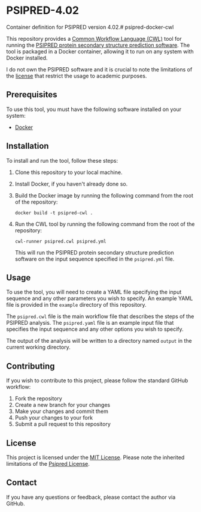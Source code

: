 # PSIPRED-4.02

Container definition for PSIPRED version 4.02.# psipred-docker-cwl

This repository provides a [Common Workflow Language (CWL)](https://www.commonwl.org/) tool for running the [PSIPRED protein secondary structure prediction software](http://bioinf.cs.ucl.ac.uk/psipred/). The tool is packaged in a Docker container, allowing it to run on any system with Docker installed.

I do not own the PSIPRED software and it is crucial to note the limitations of the [license](https://github.com/psipred/psipred/blob/master/LICENSE) that restrict the usage to academic purposes.

## Prerequisites

To use this tool, you must have the following software installed on your system:

- [Docker](https://www.docker.com/)

## Installation

To install and run the tool, follow these steps:

1. Clone this repository to your local machine.
2. Install Docker, if you haven't already done so.
3. Build the Docker image by running the following command from the root of the repository:

    ```
    docker build -t psipred-cwl .
    ```

4. Run the CWL tool by running the following command from the root of the repository:

    ```
    cwl-runner psipred.cwl psipred.yml
    ```

   This will run the PSIPRED protein secondary structure prediction software on the input sequence specified in the `psipred.yml` file.

## Usage

To use the tool, you will need to create a YAML file specifying the input sequence and any other parameters you wish to specify. An example YAML file is provided in the `example` directory of this repository.

The `psipred.cwl` file is the main workflow file that describes the steps of the PSIPRED analysis. The `psipred.yaml` file is an example input file that specifies the input sequence and any other options you wish to specify.

The output of the analysis will be written to a directory named `output` in the current working directory.

## Contributing

If you wish to contribute to this project, please follow the standard GitHub workflow:

1. Fork the repository
2. Create a new branch for your changes
3. Make your changes and commit them
4. Push your changes to your fork
5. Submit a pull request to this repository

## License

This project is licensed under the [MIT License](https://github.com/Nihasa/psipred-docker-cwl/blob/main/LICENSE).
Please note the inherited limitations of the [Psipred License](https://github.com/psipred/psipred/blob/master/LICENSE).

## Contact

If you have any questions or feedback, please contact the author via GitHub.
